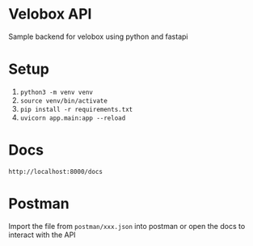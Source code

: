 # Velobox API
Sample backend for velobox using python and fastapi

# Setup
1. `python3 -m venv venv`
2. `source venv/bin/activate`
3. `pip install -r requirements.txt`
4. `uvicorn app.main:app --reload`

# Docs
`http://localhost:8000/docs`

# Postman
Import the file from `postman/xxx.json` into postman or open the docs to interact with the API